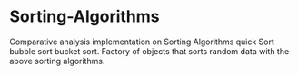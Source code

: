 # Sorting-Algorithms
Comparative analysis implementation on Sorting Algorithms quick Sort bubble sort bucket sort.
Factory of objects that sorts random data with the above sorting algorithms. 
